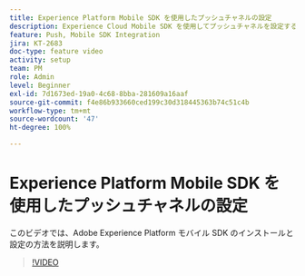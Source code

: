 ```yaml
---
title: Experience Platform Mobile SDK を使用したプッシュチャネルの設定
description: Experience Cloud Mobile SDK を使用してプッシュチャネルを設定する方法を説明します。
feature: Push, Mobile SDK Integration
jira: KT-2683
doc-type: feature video
activity: setup
team: PM
role: Admin
level: Beginner
exl-id: 7d1673ed-19a0-4c68-8bba-281609a16aaf
source-git-commit: f4e86b933660ced199c30d318445363b74c51c4b
workflow-type: tm+mt
source-wordcount: '47'
ht-degree: 100%

---
```


# Experience Platform Mobile SDK を使用したプッシュチャネルの設定

このビデオでは、Adobe Experience Platform モバイル SDK のインストールと設定の方法を説明します。

>[!VIDEO](https://video.tv.adobe.com/v/27699?quality=12&learn=on)
